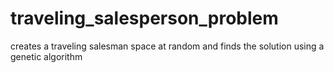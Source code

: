 # traveling_salesperson_problem
 creates a traveling salesman space at random and finds the solution using a genetic algorithm
